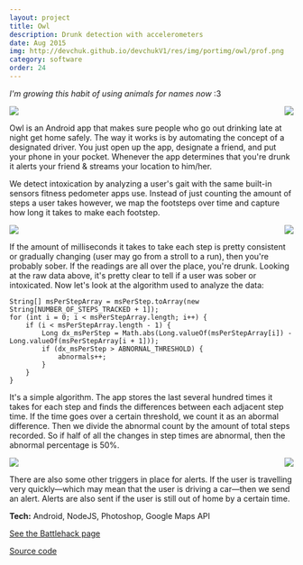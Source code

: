 ```yaml
---
layout: project
title: Owl
description: Drunk detection with accelerometers
date: Aug 2015
img: http://devchuk.github.io/devchukV1/res/img/portimg/owl/prof.png
category: software
order: 24
---
```


*I'm growing this habit of using animals for names now* :3

<img class= "himg" src="http://devchuk.github.io/devchukV1/res/img/portimg/owl/splash.jpg">
<img class="himg" src="http://devchuk.github.io/devchukV1/res/img/portimg/owl/start.jpg" style="float:right">

Owl is an Android app that makes sure people who go out drinking late at night get home safely. The way it works is by automating the concept of a designated driver. You just open up the app, designate a friend, and put your phone in your pocket. Whenever the app determines that you're drunk it alerts your friend & streams your location to him/her.

We detect intoxication by analyzing a user's gait with the same built-in sensors fitness pedometer apps use. Instead of just counting the amount of steps a user takes however, we map the footsteps over time and capture how long it takes to make each footstep.

<img class= "himg" src="http://devchuk.github.io/devchukV1/res/img/portimg/owl/drunk.jpg">
<img class="himg" src="http://devchuk.github.io/devchukV1/res/img/portimg/owl/sober.jpg" style="float:right">

If the amount of milliseconds it takes to take each step is pretty consistent or gradually changing (user may go from a stroll to a run), then you're probably sober. If the readings are all over the place, you're drunk. Looking at the raw data above, it's pretty clear to tell if a user was sober or intoxicated. Now let's look at the algorithm used to analyze the data:

	String[] msPerStepArray = msPerStep.toArray(new String[NUMBER_OF_STEPS_TRACKED + 1]);
	for (int i = 0; i < msPerStepArray.length; i++) {
	    if (i < msPerStepArray.length - 1) {
	        Long dx_msPerStep = Math.abs(Long.valueOf(msPerStepArray[i]) - Long.valueOf(msPerStepArray[i + 1]));
	        if (dx_msPerStep > ABNORNAL_THRESHOLD) {
	            abnormals++;
	        }
	    }
	}

It's a simple algorithm. The app stores the last several hundred times it takes for each step and finds the differences between each adjacent step time. If the time goes over a certain threshold, we count it as an abormal difference. Then we divide the abnormal count by the amount of total steps recorded. So if half of all the changes in step times are abnormal, then the abnormal percentage is 50%.

<img class= "himg" src="http://devchuk.github.io/devchukV1/res/img/portimg/owl/main.jpg">
<img class="himg" src="http://devchuk.github.io/devchukV1/res/img/portimg/owl/owl.jpg" style="float:right">

There are also some other triggers in place for alerts. If the user is travelling very quickly&mdash;which may mean that the user is driving a car&mdash;then we send an alert. Alerts are also sent if the user is still out of home by a certain time.

**Tech:** Android, NodeJS, Photoshop, Google Maps API

[See the Battlehack page](https://2015.battlehack.org/dashboard/teams/802ad003-7b4a-4dc4-9fc5-c3d668a95d99)

[Source code](https://github.com/owl-nyc)